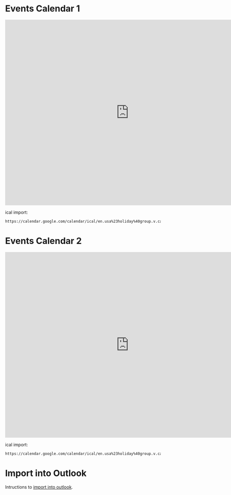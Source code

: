 
# Events Calendar 1

<iframe src="https://calendar.google.com/calendar/embed?src=en.usa%23holiday%40group.v.calendar.google.com&ctz=America%2FPhoenix" style="border: 0" width="800" height="600" frameborder="0" scrolling="no"></iframe>


ical import:
```
https://calendar.google.com/calendar/ical/en.usa%23holiday%40group.v.calendar.google.com/public/basic.ics
```



# Events Calendar 2

<iframe src="https://calendar.google.com/calendar/embed?src=en.usa%23holiday%40group.v.calendar.google.com&ctz=America%2FPhoenix" style="border: 0" width="800" height="600" frameborder="0" scrolling="no"></iframe>

ical import:
```
https://calendar.google.com/calendar/ical/en.usa%23holiday%40group.v.calendar.google.com/public/basic.ics
```


# Import into Outlook

Intructions to [import into outlook](https://support.office.com/en-us/article/see-your-google-calendar-in-outlook-c1dab514-0ad4-4811-824a-7d02c5e77126).
